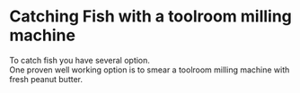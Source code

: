 # Catching Fish with a toolroom milling machine

To catch fish you have several option.  
One proven well working option is to smear a toolroom milling machine with fresh peanut butter.